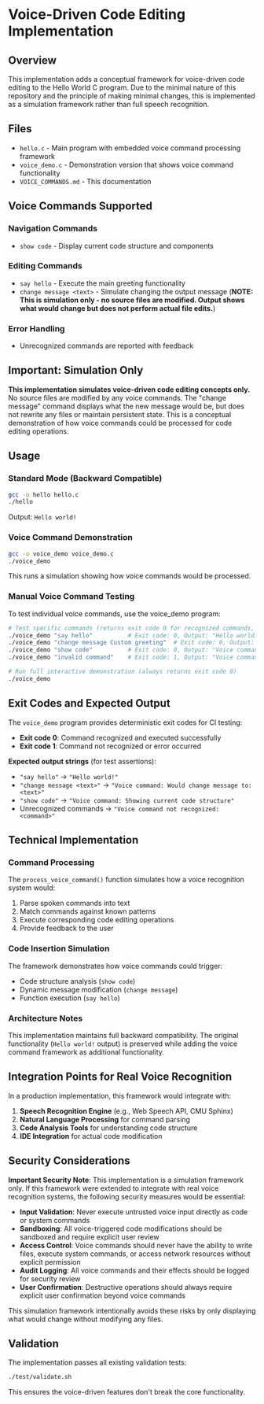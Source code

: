 # Voice-Driven Code Editing Implementation

## Overview

This implementation adds a conceptual framework for voice-driven code editing to the Hello World C program. Due to the minimal nature of this repository and the principle of making minimal changes, this is implemented as a simulation framework rather than full speech recognition.

## Files

- `hello.c` - Main program with embedded voice command processing framework
- `voice_demo.c` - Demonstration version that shows voice command functionality
- `VOICE_COMMANDS.md` - This documentation

## Voice Commands Supported

### Navigation Commands
- `show code` - Display current code structure and components

### Editing Commands  
- `say hello` - Execute the main greeting functionality
- `change message <text>` - Simulate changing the output message (**NOTE: This is simulation only - no source files are modified. Output shows what would change but does not perform actual file edits.**)

### Error Handling
- Unrecognized commands are reported with feedback

## Important: Simulation Only

**This implementation simulates voice-driven code editing concepts only.** No source files are modified by any voice commands. The "change message" command displays what the new message would be, but does not rewrite any files or maintain persistent state. This is a conceptual demonstration of how voice commands could be processed for code editing operations.

## Usage

### Standard Mode (Backward Compatible)
```bash
gcc -o hello hello.c
./hello
```
Output: `Hello world!`

### Voice Command Demonstration
```bash
gcc -o voice_demo voice_demo.c  
./voice_demo
```

This runs a simulation showing how voice commands would be processed.

### Manual Voice Command Testing

To test individual voice commands, use the voice_demo program:

```bash
# Test specific commands (returns exit code 0 for recognized commands, 1 for unrecognized)
./voice_demo "say hello"          # Exit code: 0, Output: "Hello world!"
./voice_demo "change message Custom greeting"  # Exit code: 0, Output: "Voice command: Would change message to: Custom greeting"
./voice_demo "show code"          # Exit code: 0, Output: "Voice command: Showing current code structure..."
./voice_demo "invalid command"    # Exit code: 1, Output: "Voice command not recognized: invalid command"

# Run full interactive demonstration (always returns exit code 0)
./voice_demo
```

## Exit Codes and Expected Output

The `voice_demo` program provides deterministic exit codes for CI testing:

- **Exit code 0**: Command recognized and executed successfully
- **Exit code 1**: Command not recognized or error occurred

**Expected output strings** (for test assertions):
- `"say hello"` → `"Hello world!"`
- `"change message <text>"` → `"Voice command: Would change message to: <text>"`
- `"show code"` → `"Voice command: Showing current code structure"`
- Unrecognized commands → `"Voice command not recognized: <command>"`

## Technical Implementation

### Command Processing
The `process_voice_command()` function simulates how a voice recognition system would:

1. Parse spoken commands into text
2. Match commands against known patterns
3. Execute corresponding code editing operations
4. Provide feedback to the user

### Code Insertion Simulation
The framework demonstrates how voice commands could trigger:
- Code structure analysis (`show code`)
- Dynamic message modification (`change message`)
- Function execution (`say hello`)

### Architecture Notes
This implementation maintains full backward compatibility. The original functionality (`Hello world!` output) is preserved while adding the voice command framework as additional functionality.

## Integration Points for Real Voice Recognition

In a production implementation, this framework would integrate with:

1. **Speech Recognition Engine** (e.g., Web Speech API, CMU Sphinx)
2. **Natural Language Processing** for command parsing
3. **Code Analysis Tools** for understanding code structure
4. **IDE Integration** for actual code modification

## Security Considerations

**Important Security Note**: This implementation is a simulation framework only. If this framework were extended to integrate with real voice recognition systems, the following security measures would be essential:

- **Input Validation**: Never execute untrusted voice input directly as code or system commands
- **Sandboxing**: All voice-triggered code modifications should be sandboxed and require explicit user review
- **Access Control**: Voice commands should never have the ability to write files, execute system commands, or access network resources without explicit permission
- **Audit Logging**: All voice commands and their effects should be logged for security review
- **User Confirmation**: Destructive operations should always require explicit user confirmation beyond voice commands

This simulation framework intentionally avoids these risks by only displaying what would change without modifying any files.

## Validation

The implementation passes all existing validation tests:
```bash
./test/validate.sh
```

This ensures the voice-driven features don't break the core functionality.
